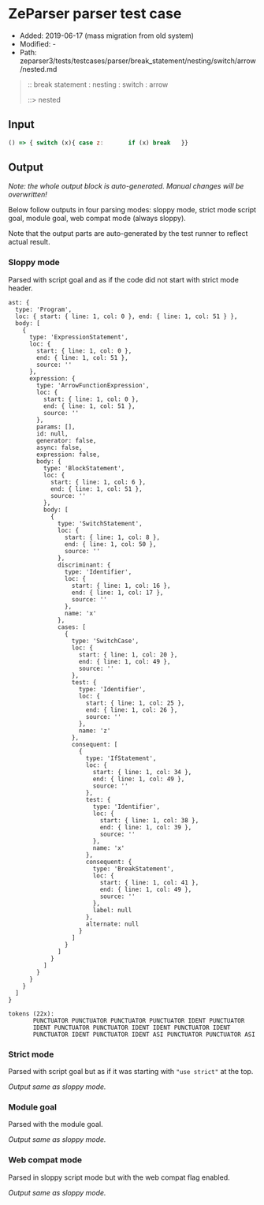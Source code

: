 # ZeParser parser test case

- Added: 2019-06-17 (mass migration from old system)
- Modified: -
- Path: zeparser3/tests/testcases/parser/break_statement/nesting/switch/arrow/nested.md

> :: break statement : nesting : switch : arrow
>
> ::> nested

## Input

`````js
() => { switch (x){ case z:       if (x) break   }}
`````

## Output

_Note: the whole output block is auto-generated. Manual changes will be overwritten!_

Below follow outputs in four parsing modes: sloppy mode, strict mode script goal, module goal, web compat mode (always sloppy).

Note that the output parts are auto-generated by the test runner to reflect actual result.

### Sloppy mode

Parsed with script goal and as if the code did not start with strict mode header.

`````
ast: {
  type: 'Program',
  loc: { start: { line: 1, col: 0 }, end: { line: 1, col: 51 } },
  body: [
    {
      type: 'ExpressionStatement',
      loc: {
        start: { line: 1, col: 0 },
        end: { line: 1, col: 51 },
        source: ''
      },
      expression: {
        type: 'ArrowFunctionExpression',
        loc: {
          start: { line: 1, col: 0 },
          end: { line: 1, col: 51 },
          source: ''
        },
        params: [],
        id: null,
        generator: false,
        async: false,
        expression: false,
        body: {
          type: 'BlockStatement',
          loc: {
            start: { line: 1, col: 6 },
            end: { line: 1, col: 51 },
            source: ''
          },
          body: [
            {
              type: 'SwitchStatement',
              loc: {
                start: { line: 1, col: 8 },
                end: { line: 1, col: 50 },
                source: ''
              },
              discriminant: {
                type: 'Identifier',
                loc: {
                  start: { line: 1, col: 16 },
                  end: { line: 1, col: 17 },
                  source: ''
                },
                name: 'x'
              },
              cases: [
                {
                  type: 'SwitchCase',
                  loc: {
                    start: { line: 1, col: 20 },
                    end: { line: 1, col: 49 },
                    source: ''
                  },
                  test: {
                    type: 'Identifier',
                    loc: {
                      start: { line: 1, col: 25 },
                      end: { line: 1, col: 26 },
                      source: ''
                    },
                    name: 'z'
                  },
                  consequent: [
                    {
                      type: 'IfStatement',
                      loc: {
                        start: { line: 1, col: 34 },
                        end: { line: 1, col: 49 },
                        source: ''
                      },
                      test: {
                        type: 'Identifier',
                        loc: {
                          start: { line: 1, col: 38 },
                          end: { line: 1, col: 39 },
                          source: ''
                        },
                        name: 'x'
                      },
                      consequent: {
                        type: 'BreakStatement',
                        loc: {
                          start: { line: 1, col: 41 },
                          end: { line: 1, col: 49 },
                          source: ''
                        },
                        label: null
                      },
                      alternate: null
                    }
                  ]
                }
              ]
            }
          ]
        }
      }
    }
  ]
}

tokens (22x):
       PUNCTUATOR PUNCTUATOR PUNCTUATOR PUNCTUATOR IDENT PUNCTUATOR
       IDENT PUNCTUATOR PUNCTUATOR IDENT IDENT PUNCTUATOR IDENT
       PUNCTUATOR IDENT PUNCTUATOR IDENT ASI PUNCTUATOR PUNCTUATOR ASI
`````

### Strict mode

Parsed with script goal but as if it was starting with `"use strict"` at the top.

_Output same as sloppy mode._

### Module goal

Parsed with the module goal.

_Output same as sloppy mode._

### Web compat mode

Parsed in sloppy script mode but with the web compat flag enabled.

_Output same as sloppy mode._
